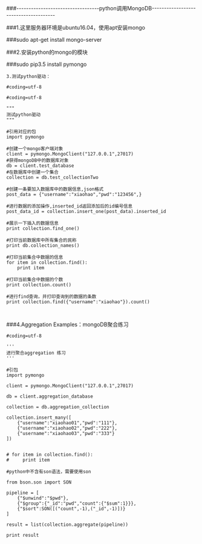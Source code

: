 <!--
author: Jack.Spanrrows
date: 2018-02-12 
title: MongoDB-python的API手记
tags: python,mongo
category: Python3
status: publish
summary: MongoDB-python的API手记
-->

###----------------------------------python调用MongoDB--------------------------------------

###1.这里服务器环境是ubuntu16.04，使用apt安装mongo

###sudo apt-get install mongo-server

###2.安装python的mongo的模块

###sudo pip3.5 install pymongo

```
3.测试python驱动：

#coding=utf-8

#coding=utf-8

"""
测试python驱动
"""

#引用对应的包
import pymongo

#创建一个mongo客户端对象
client = pymongo.MongoClient("127.0.0.1",27017)
#获得mongoDB中的数据库对象
db = client.test_database
#在数据库中创建一个集合
collection = db.test_collectionTwo

#创建一条要加入数据库中的数据信息,json格式
post_data = {"username":"xiaohao","pwd":"123456",}

#进行数据的添加操作,inserted_id返回添加后的id编号信息
post_data_id = collection.insert_one(post_data).inserted_id

#展示一下插入的数据信息
print collection.find_one()

#打印当前数据库中所有集合的民称
print db.collection_names()

#打印当前集合中数据的信息
for item in collection.find():
    print item

#打印当前集合中数据的个数
print collection.count()

#进行find查询，并打印查询到的数据的条数
print collection.find({"username":"xiaohao"}).count()



```

###4.Aggregation Examples：mongoDB聚合练习


```
#coding=utf-8

'''
进行聚合aggregation 练习
'''

#引包
import pymongo

client = pymongo.MongoClient("127.0.0.1",27017)

db = client.aggregation_database

collection = db.aggregation_collection

collection.insert_many([
    {"username":"xiaohao01","pwd":"111"},
    {"username":"xiaohao02","pwd":"222"},
    {"username":"xiaohao03","pwd":"333"}
])


# for item in collection.find():
#     print item

#python中不含有son语法，需要使用son

from bson.son import SON

pipeline = [
    {"$unwind":"$pwd"},
    {"$group":{"_id":"pwd","count":{"$sum":1}}},
    {"$sort":SON([("count",-1),("_id",-1)])}
]

result = list(collection.aggregate(pipeline))

print result
```
